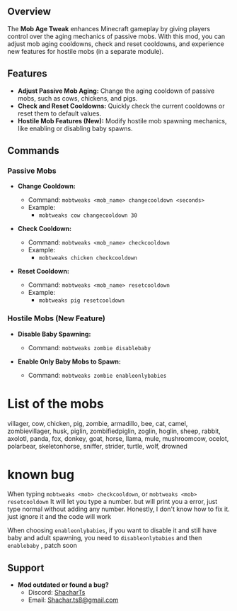 ## Overview
The **Mob Age Tweak** enhances Minecraft gameplay by giving players control over the aging mechanics of passive mobs. With this mod, you can adjust mob aging cooldowns, check and reset cooldowns, and experience new features for hostile mobs (in a separate module).

## Features
- **Adjust Passive Mob Aging:** Change the aging cooldown of passive mobs, such as cows, chickens, and pigs.
- **Check and Reset Cooldowns:** Quickly check the current cooldowns or reset them to default values.
- **Hostile Mob Features (New):** Modify hostile mob spawning mechanics, like enabling or disabling baby spawns.

## Commands

### Passive Mobs
- **Change Cooldown:**
  - Command: `mobtweaks <mob_name> changecooldown <seconds>`
  - Example:
    - `mobtweaks cow changecooldown 30`

- **Check Cooldown:**
  - Command: `mobtweaks <mob_name> checkcooldown`
  - Example:
    - `mobtweaks chicken checkcooldown`

- **Reset Cooldown:**
  - Command: `mobtweaks <mob_name> resetcooldown`
  - Example:
    - `mobtweaks pig resetcooldown`

### Hostile Mobs (New Feature)
- **Disable Baby Spawning:**
  - Command: `mobtweaks zombie disablebaby`

- **Enable Only Baby Mobs to Spawn:**
  - Command: `mobtweaks zombie enableonlybabies`

# List of the mobs
villager, cow, chicken, pig, zombie, armadillo, bee, cat, camel,
zombievillager, husk, piglin, zombifiedpiglin, zoglin, hoglin,
sheep, rabbit, axolotl, panda, fox, donkey, goat, horse,
llama, mule, mushroomcow, ocelot, polarbear, skeletonhorse,
sniffer, strider, turtle, wolf, drowned


# known bug
 When typing `mobtweaks <mob> checkcooldown`, or `mobtweaks <mob> resetcooldown`
 It will let you type a number. but will print you a error,
 just type normal without adding any number.
 Honestly, I don't know how to fix it. just ignore it and the code will work


 When choosing `enableonlybabies`, if you want to disable it and still have baby and adult spawning, you need to `disableonlybabies` and then `enablebaby` , patch soon




## Support

- **Mod outdated or found a bug?**
  - Discord: [ShacharTs](https://discordapp.com/users/238965273581846529)
  - Email: [Shachar.ts8@gmail.com](mailto:Shachar.ts8@gmail.com)
